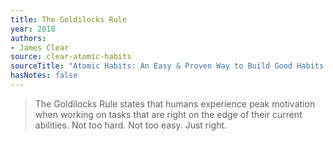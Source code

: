 ```yaml
---
title: The Goldilocks Rule
year: 2018
authors:
- James Clear
source: clear-atomic-habits
sourceTitle: "Atomic Habits: An Easy & Proven Way to Build Good Habits & Break Bad Ones"
hasNotes: false
---
```


> The Goldilocks Rule states that humans experience peak motivation when working on tasks that are right on the edge of their current abilities. Not too hard. Not too easy. Just right.
